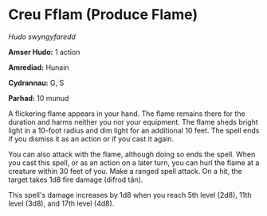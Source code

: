 # Creu Fflam (Produce Flame)

*Hudo swyngyfaredd*

**Amser Hudo:** 1 action

**Amrediad:** Hunain

**Cydrannau:** G, S

**Parhad:** 10  munud

A flickering flame appears in your hand. The flame remains there for the duration and harms neither you nor your equipment. The flame sheds bright light in a 10-foot radius and dim light for an additional 10 feet. The spell ends if you dismiss it as an action or if you cast it again.

You can also attack with the flame, although doing so ends the spell. When you cast this spell, or as an action on a later turn, you can hurl the flame at a creature within 30 feet of you. Make a ranged spell attack. On a hit, the target takes 1d8 fire damage (difrod tân).

This spell's damage increases by 1d8 when you reach 5th level (2d8), 11th level (3d8), and 17th level (4d8).